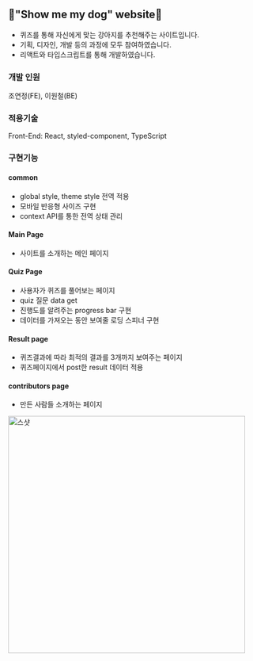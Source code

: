 ## 🐶"Show me my dog" website🐶
- 퀴즈를 통해 자신에게 맞는 강아지를 추천해주는 사이트입니다. 
- 기획, 디자인, 개발 등의 과정에 모두 참여하였습니다.
- 리액트와 타입스크립트를 통해 개발하였습니다.

### 개발 인원
조연정(FE), 이원철(BE)

### 적용기술 
Front-End: React, styled-component, TypeScript

### 구현기능

#### common
- global style, theme style 전역 적용
- 모바일 반응형 사이즈 구현
- context API를 통한 전역 상태 관리

#### Main Page
- 사이트를 소개하는 메인 페이지

#### Quiz Page
- 사용자가 퀴즈를 풀어보는 페이지
- quiz 질문 data get
- 진행도를 알려주는 progress bar 구현
- 데이터를 가져오는 동안 보여줄 로딩 스피너 구현

#### Result page
- 퀴즈결과에 따라 최적의 결과를 3개까지 보여주는 페이지
- 퀴즈페이지에서 post한 result 데이터 적용

#### contributors page
- 만든 사람들 소개하는 페이지


<img width="479" alt="스샷" src="https://user-images.githubusercontent.com/68534900/107152065-41d80e00-69a9-11eb-9544-c19d90083b6f.png">
